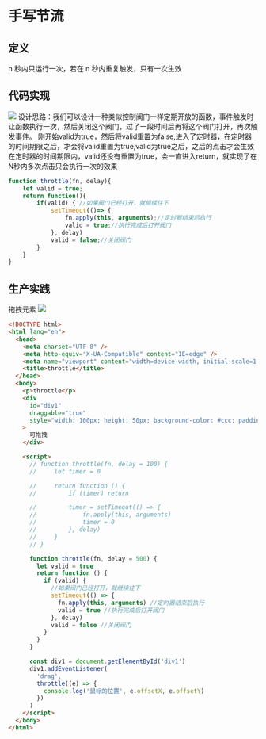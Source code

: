# 手写节流

## 定义
n 秒内只运行一次，若在 n 秒内重复触发，只有一次生效

## 代码实现
![](https://img-blog.csdnimg.cn/14fcee30f3d74ef4841739a448e5f3ca.png)
设计思路：我们可以设计一种类似控制阀门一样定期开放的函数，事件触发时让函数执行一次，然后关闭这个阀门，过了一段时间后再将这个阀门打开，再次触发事件。
    刚开始valid为true，然后将valid重置为false,进入了定时器，在定时器的时间期限之后，才会将valid重置为true,valid为true之后，之后的点击才会生效
在定时器的时间期限内，valid还没有重置为true，会一直进入return，就实现了在N秒内多次点击只会执行一次的效果
```js
function throttle(fn, delay){
	let valid = true;
	return function(){
		if(valid) { //如果阀门已经打开，就继续往下
			setTimeout(()=> {
				fn.apply(this, arguments);//定时器结束后执行
				valid = true;//执行完成后打开阀门
			}, delay)
			valid = false;//关闭阀门
		}
	}
}
```


## 生产实践
拖拽元素
![](~@/hand/throttle.gif)
```html
<!DOCTYPE html>
<html lang="en">
  <head>
    <meta charset="UTF-8" />
    <meta http-equiv="X-UA-Compatible" content="IE=edge" />
    <meta name="viewport" content="width=device-width, initial-scale=1.0" />
    <title>throttle</title>
  </head>
  <body>
    <p>throttle</p>
    <div
      id="div1"
      draggable="true"
      style="width: 100px; height: 50px; background-color: #ccc; padding: 10px"
    >
      可拖拽
    </div>

    <script>
      // function throttle(fn, delay = 100) {
      //     let timer = 0

      //     return function () {
      //         if (timer) return

      //         timer = setTimeout(() => {
      //             fn.apply(this, arguments)
      //             timer = 0
      //         }, delay)
      //     }
      // }

      function throttle(fn, delay = 500) {
        let valid = true
        return function () {
          if (valid) {
            //如果阀门已经打开，就继续往下
            setTimeout(() => {
              fn.apply(this, arguments) //定时器结束后执行
              valid = true //执行完成后打开阀门
            }, delay)
            valid = false //关闭阀门
          }
        }
      }

      const div1 = document.getElementById('div1')
      div1.addEventListener(
        'drag',
        throttle((e) => {
          console.log('鼠标的位置', e.offsetX, e.offsetY)
        })
      )
    </script>
  </body>
</html>

```
